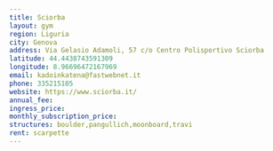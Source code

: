 ```yaml
---
title: Sciorba
layout: gym
region: Liguria
city: Genova
address: Via Gelasio Adamoli, 57 c/o Centro Polisportivo Sciorba
latitude: 44.4438743591309
longitude: 8.96696472167969
email: kadoinkatena@fastwebnet.it
phone: 335215105
website: https://www.sciorba.it/
annual_fee: 
ingress_price: 
monthly_subscription_price: 
structures: boulder,pangullich,moonboard,travi
rent: scarpette
---
```


